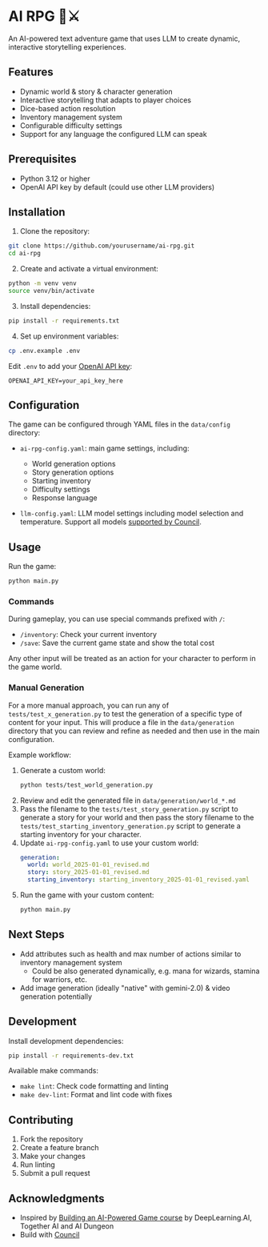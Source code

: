 # AI RPG 🤖⚔️

An AI-powered text adventure game that uses LLM to create dynamic, interactive storytelling experiences.

## Features

- Dynamic world & story & character generation
- Interactive storytelling that adapts to player choices
- Dice-based action resolution
- Inventory management system
- Configurable difficulty settings
- Support for any language the configured LLM can speak

## Prerequisites

- Python 3.12 or higher
- OpenAI API key by default (could use other LLM providers)

## Installation

1. Clone the repository:

```bash
git clone https://github.com/yourusername/ai-rpg.git
cd ai-rpg
```

2. Create and activate a virtual environment:

```bash
python -m venv venv
source venv/bin/activate
```

3. Install dependencies:

```bash
pip install -r requirements.txt
```

4. Set up environment variables:

```bash
cp .env.example .env
```

Edit `.env` to add your [OpenAI API key](https://platform.openai.com/api-keys):

```
OPENAI_API_KEY=your_api_key_here
```

## Configuration

The game can be configured through YAML files in the `data/config` directory:

- `ai-rpg-config.yaml`: main game settings, including:
    - World generation options
    - Story generation options
    - Starting inventory
    - Difficulty settings
    - Response language

- `llm-config.yaml`: LLM model settings including model selection and temperature. Support all models [supported by Council](https://council.dev/en/stable/reference/llm/llm_config_object.html#council.llm.LLMConfigObject).

## Usage

Run the game:

```bash
python main.py
```

### Commands

During gameplay, you can use special commands prefixed with `/`:

- `/inventory`: Check your current inventory
- `/save`: Save the current game state and show the total cost

Any other input will be treated as an action for your character to perform in the game world.

### Manual Generation

For a more manual approach, you can run any of `tests/test_x_generation.py` to test the generation of a specific type of content for your input. 
This will produce a file in the `data/generation` directory that you can review and refine as needed and then use in the main configuration.

Example workflow:
1. Generate a custom world:
   ```bash
   python tests/test_world_generation.py
   ```
2. Review and edit the generated file in `data/generation/world_*.md`
3. Pass the filename to the `tests/test_story_generation.py` script to generate a story for your world and then pass the story filename to the `tests/test_starting_inventory_generation.py` script to generate a starting inventory for your character.
4. Update `ai-rpg-config.yaml` to use your custom world:
   ```yaml
   generation:
     world: world_2025-01-01_revised.md
     story: story_2025-01-01_revised.md
     starting_inventory: starting_inventory_2025-01-01_revised.yaml
   ```
5. Run the game with your custom content:
   ```bash
   python main.py
   ```

## Next Steps

- Add attributes such as health and max number of actions similar to inventory management system
   - Could be also generated dynamically, e.g. mana for wizards, stamina for warriors, etc.
- Add image generation (ideally "native" with gemini-2.0) & video generation potentially

## Development

Install development dependencies:

```bash
pip install -r requirements-dev.txt
```

Available make commands:

- `make lint`: Check code formatting and linting
- `make dev-lint`: Format and lint code with fixes

## Contributing

1. Fork the repository
2. Create a feature branch
3. Make your changes
4. Run linting
5. Submit a pull request

## Acknowledgments

- Inspired by [Building an AI-Powered Game course](https://www.deeplearning.ai/short-courses/building-an-ai-powered-game/) by DeepLearning.AI, Together AI and AI Dungeon
- Build with [Council](https://github.com/chain-ml/council)
